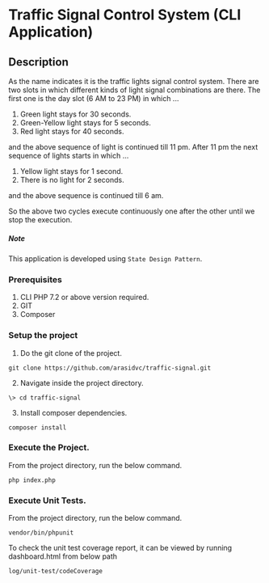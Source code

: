 # Traffic Signal Control System (CLI Application)

## Description

As the name indicates it is the traffic lights signal control system.
There are two slots in which different kinds of light signal combinations are there. The first one is the day slot (6 AM to 23 PM) in which ...

1. Green light stays for 30 seconds.
2. Green-Yellow light stays for 5 seconds.
3. Red light stays for 40 seconds.

and the above sequence of light is continued till 11 pm. After 11 pm the next sequence of lights starts in which ...

1. Yellow light stays for 1 second.
2. There is no light for 2 seconds.

and the above sequence is continued till 6 am.

So the above two cycles execute continuously one after the other until we stop the execution.

##### Note
This application is developed using `State Design Pattern`.

### Prerequisites

1. CLI PHP 7.2 or above version required.
2. GIT
3. Composer

### Setup the project

1. Do the git clone of the project.

```
git clone https://github.com/arasidvc/traffic-signal.git
```
2. Navigate inside the project directory.

```
\> cd traffic-signal
```
3. Install composer dependencies.

```
composer install
```

### Execute the Project.

From the project directory, run the below command.

```
php index.php
```

### Execute Unit Tests.

From the project directory, run the below command.


```
vendor/bin/phpunit
```

To check the unit test coverage report, it can be viewed by running dashboard.html from below path

`log/unit-test/codeCoverage`
